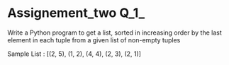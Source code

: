 # Assignement_two Q_1_
Write a Python program to get a list, sorted in increasing order by the last element in each tuple from a given list of non-empty tuples



Sample List : [(2, 5), (1, 2), (4, 4), (2, 3), (2, 1)]

